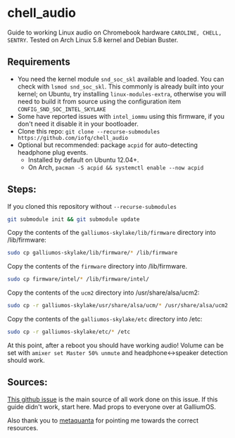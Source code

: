 # chell_audio
Guide to working Linux audio on Chromebook hardware `CAROLINE, CHELL, SENTRY`. Tested on Arch Linux 5.8 kernel and Debian Buster.

## Requirements

  - You need the kernel module `snd_soc_skl` available and loaded. You can check with `lsmod snd_soc_skl`. This commonly is already built into your kernel; on Ubuntu, try installing `linux-modules-extra`, otherwise you will need to build it from source using the configuration item `CONFIG_SND_SOC_INTEL_SKYLAKE`
  - Some have reported issues with `intel_iommu` using this firmware, if you don't need it disable it in your bootloader. 
  - Clone this repo: `git clone --recurse-submodules https://github.com/iofq/chell_audio`
  - Optional but recommended: package `acpid` for auto-detecting headphone plug events. 
    - Installed by default on Ubuntu 12.04+.
    - On Arch, `pacman -S acpid && systemctl enable --now acpid`

## Steps:
If you cloned this repository without `--recurse-submodules`
```bash
git submodule init && git submodule update
```
Copy the contents of the `galliumos-skylake/lib/firmware` directory into /lib/firmware:
```bash
sudo cp galliumos-skylake/lib/firmware/* /lib/firmware
```
Copy the contents of the `firmware` directory into /lib/firmware. 
```bash
sudo cp firmware/intel/* /lib/firmware/intel/
```
Copy the contents of the `ucm2` directory into /usr/share/alsa/ucm2:
```bash
sudo cp -r galliumos-skylake/usr/share/alsa/ucm/* /usr/share/alsa/ucm2
```
Copy the contents of the `galliumos-skylake/etc` directory into /etc:
```bash
sudo cp -r galliumos-skylake/etc/* /etc
```
At this point, after a reboot you should have working audio! Volume can be set with `amixer set Master 50% unmute` and headphone<->speaker detection should work.

## Sources:
[This github issue](https://github.com/GalliumOS/galliumos-distro/issues/379) is the main source of all work done on this issue. If this guide didn't work, start here. Mad props to everyone over at GalliumOS.

Also thank you to [metaquanta](https://github.com/metaquanta) for pointing me towards the correct resources.
